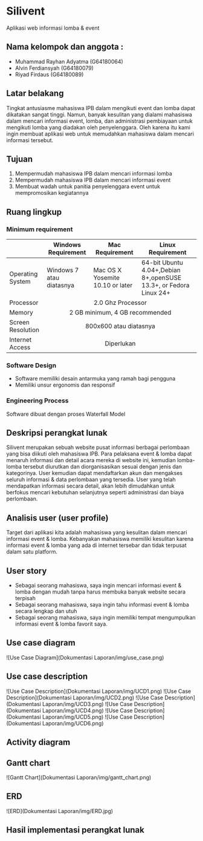 # Silivent
Aplikasi web informasi lomba & event

## Nama kelompok dan anggota :
- Muhammad Rayhan Adyatma	(G64180064)
- Alvin Ferdiansyah			(G64180079)
- Riyad Firdaus				(G64180089)

## Latar belakang
Tingkat antusiasme mahasiswa IPB dalam mengikuti event dan lomba dapat dikatakan sangat tinggi. Namun, banyak kesulitan yang dialami mahasiswa dalam mencari informasi event, lomba, dan administrasi pembiayaan untuk mengikuti lomba yang diadakan oleh penyelenggara. Oleh karena itu kami ingin membuat aplikasi web untuk memudahkan mahasiswa dalam mencari informasi tersebut.

## Tujuan
1. Mempermudah mahasiswa IPB dalam mencari informasi lomba
2. Mempermudah mahasiswa IPB dalam mencari informasi event
3. Membuat wadah untuk panitia penyelenggara event untuk mempromosikan kegiatannya

## Ruang lingkup
### Minimum requirement
<table>
    <thead>
        <tr>
            <th></th>
            <th>Windows Requirement</th>
            <th>Mac Requirement</th>
            <th>Linux Requirement</th>
        </tr>
    </thead>
    <tbody>
        <tr>
            <td>Operating System</td>
            <td>Windows 7 atau diatasnya</td>
            <td>Mac OS X Yosemite 10.10 or later</td>
            <td>64-bit Ubuntu 4.04+,Debian 8+,openSUSE 13.3+, or Fedora Linux 24+</td>
        </tr>
        <tr>
            <td>Processor</td>
            <td colspan=3 style="text-align:center">2.0 Ghz Processor</td>
        </tr>
        <tr>
            <td>Memory</td>
            <td colspan=3 style="text-align:center">2 GB minimum, 4 GB recommended</td>
        </tr>
        <tr>
            <td>Screen Resolution</td>
            <td colspan=3 style="text-align:center">800x600 atau diatasnya</td>
        </tr>
        <tr>
            <td>Internet Access</td>
            <td colspan=3 style="text-align:center">Diperlukan</td>
        </tr>
    </tbody>
</table>


### Software Design
- Software memiliki desain antarmuka yang ramah bagi pengguna
- Memiliki unsur ergonomis dan responsif

### Engineering Process
Software dibuat dengan proses Waterfall Model

## Deskripsi perangkat lunak
Silivent merupakan sebuah website pusat informasi berbagai perlombaan yang bisa diikuti oleh mahasiswa IPB. Para pelaksana event & lomba dapat menaruh informasi dan detail acara mereka di website ini, kemudian lomba-lomba tersebut diurutkan dan diorganisasikan sesuai dengan jenis dan kategorinya. User kemudian dapat mendaftarkan akun dan mengakses seluruh informasi & data perlombaan yang tersedia. User yang telah mendapatkan informasi secara detail, akan lebih dimudahkan untuk berfokus mencari kebutuhan selanjutnya seperti administrasi dan biaya perlombaan.

## Analisis user (user profile)
Target dari aplikasi kita adalah mahasiswa yang kesulitan dalam mencari informasi event & lomba. Kebanyakan mahasiswa memiliki kesulitan karena informasi event & lomba yang ada di internet tersebar dan tidak terpusat dalam satu platform.

## User story
- Sebagai seorang mahasiswa, saya ingin mencari informasi event & lomba dengan mudah tanpa harus membuka banyak website secara terpisah
- Sebagai seorang mahasiswa, saya ingin tahu informasi event & lomba secara lengkap dan utuh
- Sebagai seorang mahasiswa, saya ingin memiliki tempat mengumpulkan informasi event & lomba favorit saya.

## Use case diagram
![Use Case Diagram](Dokumentasi Laporan/img/use_case.png)
## Use case description
![Use Case Description](Dokumentasi Laporan/img/UCD1.png)
![Use Case Description](Dokumentasi Laporan/img/UCD2.png)
![Use Case Description](Dokumentasi Laporan/img/UCD3.png)
![Use Case Description](Dokumentasi Laporan/img/UCD4.png)
![Use Case Description](Dokumentasi Laporan/img/UCD5.png)
![Use Case Description](Dokumentasi Laporan/img/UCD6.png)
## Activity diagram

## Gantt chart
![Gantt Chart](Dokumentasi Laporan/img/gantt_chart.png)

## ERD
![ERD](Dokumentasi Laporan/img/ERD.jpg)

## Hasil implementasi perangkat lunak

